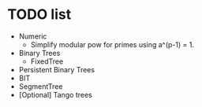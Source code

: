 # TODO list
* Numeric
	* Simplify modular pow for primes using a^(p-1) = 1.
* Binary Trees
	* FixedTree
* Persistent Binary Trees
* BIT
* SegmentTree
* [Optional] Tango trees
